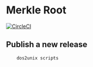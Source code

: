 # Merkle Root

[![CircleCI](https://img.shields.io/circleci/project/github/theofilis/merkle-tree.svg?style=for-the-badge)]()

## Publish a new release

```
    dos2unix scripts
```